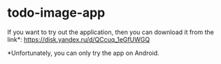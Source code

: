 # todo-image-app

If you want to try out the application, then you can download it from the link*: https://disk.yandex.ru/d/QCcuq_1eGfUWGQ

*Unfortunately, you can only try the app on Android.
